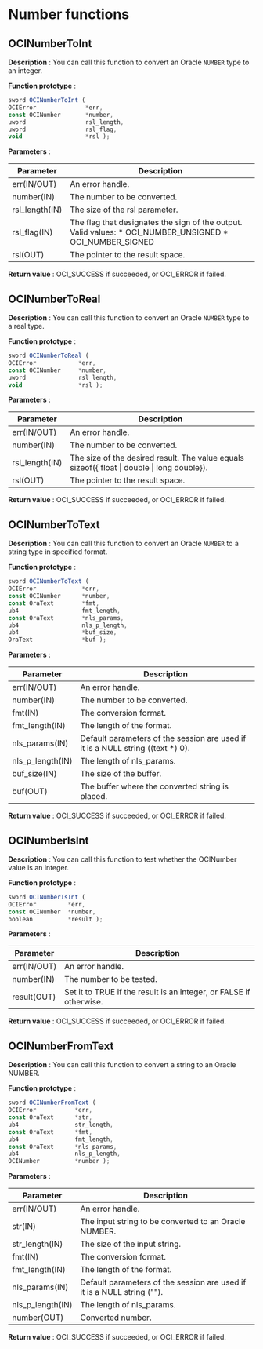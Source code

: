 Number functions 
=====================================



OCINumberToInt 
-----------------------

**Description** : You can call this function to convert an Oracle `NUMBER` type to an integer. 

**Function prototype** :

```javascript
sword OCINumberToInt ( 
OCIError              *err,
const OCINumber       *number,
uword                 rsl_length,
uword                 rsl_flag,
void                  *rsl );
```



**Parameters** :


| **Parameter**  |                                                                                                 **Description**                                                                                                  |
|----------------|------------------------------------------------------------------------------------------------------------------------------------------------------------------------------------------------------------------|
| err(IN/OUT)    | An error handle.                                                                                                                                                                                                 |
| number(IN)     | The number to be converted.                                                                                                                                                                                      |
| rsl_length(IN) | The size of the rsl parameter.                                                                                                                                                                                   |
| rsl_flag(IN)   | The flag that designates the sign of the output. Valid values: * OCI_NUMBER_UNSIGNED   * OCI_NUMBER_SIGNED    |
| rsl(OUT)       | The pointer to the result space.                                                                                                                                                                                 |



**Return value** : OCI_SUCCESS if succeeded, or OCI_ERROR if failed. 

OCINumberToReal 
------------------------

**Description** : You can call this function to convert an Oracle `NUMBER` type to a real type. 

**Function prototype** :

```javascript
sword OCINumberToReal ( 
OCIError            *err,
const OCINumber     *number,
uword               rsl_length,
void                *rsl );
```



**Parameters** :


| **Parameter**  |                                       **Description**                                       |
|----------------|---------------------------------------------------------------------------------------------|
| err(IN/OUT)    | An error handle.                                                                            |
| number(IN)     | The number to be converted.                                                                 |
| rsl_length(IN) | The size of the desired result. The value equals sizeof({ float \| double \| long double}). |
| rsl(OUT)       | The pointer to the result space.                                                            |



**Return value** : OCI_SUCCESS if succeeded, or OCI_ERROR if failed. 

OCINumberToText 
------------------------

**Description** : You can call this function to convert an Oracle `NUMBER` to a string type in specified format. 

**Function prototype** :

```javascript
sword OCINumberToText ( 
OCIError             *err,
const OCINumber      *number,
const OraText        *fmt,
ub4                  fmt_length,
const OraText        *nls_params,
ub4                  nls_p_length,
ub4                  *buf_size,
OraText              *buf );
```



**Parameters** :


|  **Parameter**   |                                 **Description**                                  |
|------------------|----------------------------------------------------------------------------------|
| err(IN/OUT)      | An error handle.                                                                 |
| number(IN)       | The number to be converted.                                                      |
| fmt(IN)          | The conversion format.                                                           |
| fmt_length(IN)   | The length of the format.                                                        |
| nls_params(IN)   | Default parameters of the session are used if it is a NULL string ((text \*) 0). |
| nls_p_length(IN) | The length of nls_params.                                                        |
| buf_size(IN)     | The size of the buffer.                                                          |
| buf(OUT)         | The buffer where the converted string is placed.                                 |



**Return value** : OCI_SUCCESS if succeeded, or OCI_ERROR if failed. 

OCINumberIsInt 
-----------------------

**Description** : You can call this function to test whether the OCINumber value is an integer. 

**Function prototype** :

```javascript
sword OCINumberIsInt ( 
OCIError         *err,
const OCINumber  *number,
boolean          *result );
```



**Parameters** :


| **Parameter** |                          **Description**                           |
|---------------|--------------------------------------------------------------------|
| err(IN/OUT)   | An error handle.                                                   |
| number(IN)    | The number to be tested.                                           |
| result(OUT)   | Set it to TRUE if the result is an integer, or FALSE if otherwise. |



**Return value** : OCI_SUCCESS if succeeded, or OCI_ERROR if failed. 

OCINumberFromText 
--------------------------

**Description** : You can call this function to convert a string to an Oracle NUMBER. 

**Function prototype** :

```javascript
sword OCINumberFromText ( 
OCIError           *err,
const OraText      *str,
ub4                str_length,
const OraText      *fmt,
ub4                fmt_length,
const OraText      *nls_params,
ub4                nls_p_length,
OCINumber          *number );
```



**Parameters** :


|  **Parameter**   |                             **Description**                             |
|------------------|-------------------------------------------------------------------------|
| err(IN/OUT)      | An error handle.                                                        |
| str(IN)          | The input string to be converted to an Oracle NUMBER.                   |
| str_length(IN)   | The size of the input string.                                           |
| fmt(IN)          | The conversion format.                                                  |
| fmt_length(IN)   | The length of the format.                                               |
| nls_params(IN)   | Default parameters of the session are used if it is a NULL string (""). |
| nls_p_length(IN) | The length of nls_params.                                               |
| number(OUT)      | Converted number.                                                       |



**Return value** : OCI_SUCCESS if succeeded, or OCI_ERROR if failed.
